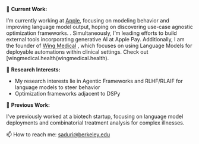 🔭 **Current Work:** 

I’m currently working at [Apple](https://www.apple.com/), focusing on modeling behavior and improving language model output, hoping on discovering use-case agnostic optimization frameworks. . Simultaneously, I’m leading efforts to build external tools incorporating generative AI at Apple Pay. Additionally, I am the founder of [Wing Medical](wingmedical.health) , which focuses on using Language Models for deployable automations within clinical settings. Check out [wingmedical.health(wingmedical.health).
 
 🌱 **Research Interests:** 
  - My research interests lie in Agentic Frameworks and RLHF/RLAIF for language models to steer behavior
  - Optimization frameworks adjacent to DSPy
  
 👯 **Previous Work:**
 
 I've previously worked at a biotech startup, focusing on language model deployments and combinatorial treatment analysis for complex illnesses.
 
 📫 How to reach me: [saduri@berkeley.edu](mailto:saduri@berkeley.edu)
